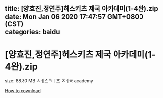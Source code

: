 
title: [양효진,정연주]헤스키츠 제국 아카데미(1-4완).zip
date: Mon Jan 06 2020 17:47:57 GMT+0800 (CST)    
categories: baidu
---

# [양효진,정연주]헤스키츠 제국 아카데미(1-4완).zip
size: 88.80 MB
 ㅎㅔ스ㅋㅣ츠 ㅈㅔ국 academy
 

[How to download](https://bpcam.bemobtrk.com/go/2ceec3aa-1ca2-46d6-b9ff-aaa5c184517c?jno=5109)